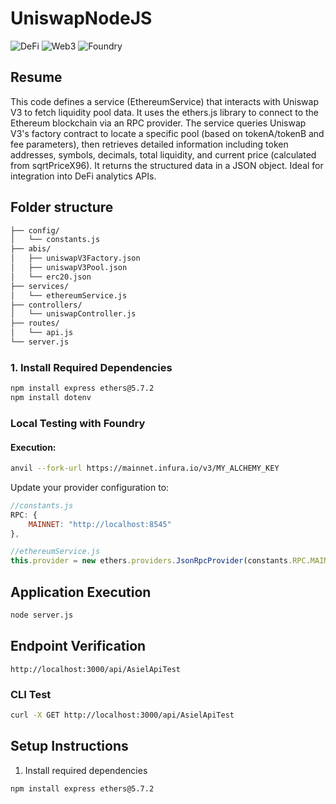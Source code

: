 # UniswapNodeJS

![DeFi](https://img.shields.io/badge/DeFi-Analytics-blue)
![Web3](https://img.shields.io/badge/Web3-Integration-green)
![Foundry](https://img.shields.io/badge/Foundry-Testing-orange)

## Resume
This code defines a service (EthereumService) that interacts with Uniswap V3 to fetch liquidity pool data. It uses the ethers.js library to connect to the Ethereum blockchain via an RPC provider. The service queries Uniswap V3's factory contract to locate a specific pool (based on tokenA/tokenB and fee parameters), then retrieves detailed information including token addresses, symbols, decimals, total liquidity, and current price (calculated from sqrtPriceX96). It returns the structured data in a JSON object. Ideal for integration into DeFi analytics APIs.

## Folder structure
```bash
├── config/
│   └── constants.js 
├── abis/
│   ├── uniswapV3Factory.json
│   ├── uniswapV3Pool.json
│   └── erc20.json
├── services/
│   └── ethereumService.js
├── controllers/
│   └── uniswapController.js
├── routes/
│   └── api.js
└── server.js
```

### 1. Install Required Dependencies 
```bash
npm install express ethers@5.7.2
npm install dotenv
```

### Local Testing with Foundry

#### Execution:
```bash
anvil --fork-url https://mainnet.infura.io/v3/MY_ALCHEMY_KEY
```
Update your provider configuration to:
```javascript
//constants.js 
RPC: {
    MAINNET: "http://localhost:8545"
},

//ethereumService.js
this.provider = new ethers.providers.JsonRpcProvider(constants.RPC.MAINNET);
```

## Application Execution
```bash
node server.js
```

## Endpoint Verification
```
http://localhost:3000/api/AsielApiTest
```

### CLI Test
```bash
curl -X GET http://localhost:3000/api/AsielApiTest
```
## Setup Instructions  

1. Install required dependencies 
```bash
npm install express ethers@5.7.2
```